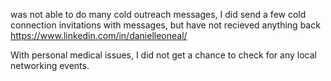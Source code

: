 was not able to do many cold outreach messages, I did send a few cold connection invitations with messages, but have not recieved anything back
https://www.linkedin.com/in/danielleoneal/

With personal medical issues, I did not get a chance to check for any local networking events.
